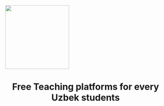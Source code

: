 <div style="margin:0 auto;">
  <img src="https://www.generic.uz/assets/logo%201-ppxOyi7z.png" width="200px"/>
<h1 style="text-align:center">Free Teaching platforms for every Uzbek students</h1>
</div>
